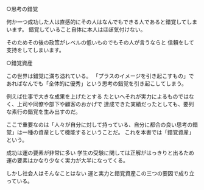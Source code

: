 

○思考の錯覚

何か一つ成功した人は直感的にその人はなんでもできる人であると錯覚してしまいます。
錯覚していること自体に本人はほぼ気付けない。

そのためその後の政策がレベルの低いものでもその人が言うならと
信頼をして支持をしてしまいます。


○錯覚資産

この世界は錯覚に満ち溢れている。
「プラスのイメージを引き起こすもの」であればなんでも「全体的に優秀」という思考の錯覚を引き起こしてしまう。

例えば仕事で大きな成果を上げたとする
たといへそれが実力によるものではなく、上司や同僚や部下や顧客のおかげで
達成できた実績だったとしても、要列な素行の錯覚を生み出すのだ。

ここで重要なのは「人々が自分に対して持っている、自分に都合の良い思考の錯覚」は一種の資産として機能するということだ。
これを本書では「錯覚資産」という。



成功は運の要素が非常に多い
学生の受験に関しては正解がはっきりと出るため
運の要素はかなり少なく実力が大半になってくる。

しかし社会人はそんなことはない
運と実力と錯覚資産この三つの要因で成り立っている。
